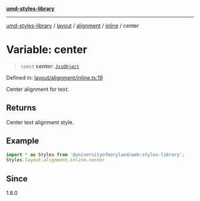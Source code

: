 [**umd-styles-library**](../../../../../../README.md)

***

[umd-styles-library](../../../../../../modules.md) / [layout](../../../../../README.md) / [alignment](../../../README.md) / [inline](../README.md) / center

# Variable: center

> `const` **center**: [`JssObject`](../../../../../../utilities/namespaces/transform/type-aliases/JssObject.md)

Defined in: [layout/alignment/inline.ts:19](https://github.com/UMD-Digital/design-system/blob/ada30a44686a89a90941bbd44a6f156101fc9b44/packages/styles/source/layout/alignment/inline.ts#L19)

Center alignment for text.

## Returns

Center text alignment style.

## Example

```typescript
import * as Styles from '@universityofmaryland/web-styles-library';
Styles.layout.alignment.inline.center
```

## Since

1.8.0
